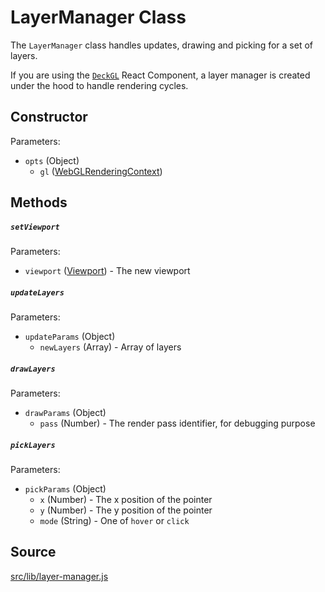 # LayerManager Class

The `LayerManager` class handles updates, drawing and picking for a set of layers.

If you are using the [`DeckGL`](/docs/api-reference/deckgl.md) React Component, a layer
manager is created under the hood to handle rendering cycles.

## Constructor

Parameters:

- `opts` (Object)
  * `gl` ([WebGLRenderingContext](https://developer.mozilla.org/en-US/docs/Web/API/WebGLRenderingContext))

## Methods

##### `setViewport`

Parameters:

- `viewport` ([Viewport](/docs/api-reference/viewport.md)) - The new viewport

##### `updateLayers`

Parameters:

- `updateParams` (Object)
  * `newLayers` (Array) - Array of layers

##### `drawLayers`

Parameters:

- `drawParams` (Object)
  * `pass` (Number) - The render pass identifier, for debugging purpose

##### `pickLayers`

Parameters:

- `pickParams` (Object)
  * `x` (Number) - The x position of the pointer
  * `y` (Number) - The y position of the pointer
  * `mode` (String) - One of `hover` or `click`

## Source
[src/lib/layer-manager.js](https://github.com/uber/deck.gl/blob/4.0-release/src/lib/layer-manager.js)
